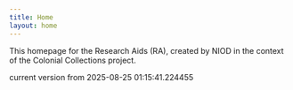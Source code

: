 ```yaml
---
title: Home
layout: home
---
```


This homepage for the Research Aids (RA), created by NIOD in the context of the Colonial Collections project. 


current version from 2025-08-25 01:15:41.224455
